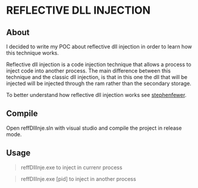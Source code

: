 # REFLECTIVE DLL INJECTION

## About
I decided to write my POC about reflective dll injection in order
to learn how this technique works.

Reflective dll injection is a code injection technique that allows 
a process to inject code into another process. The main difference
between this technique and the classic dll injection, is that in this one
the dll that will be injected will be injected through the ram rather than 
the secondary storage.

To better understand how reflective dll injection works see [stephenfewer](https://github.com/stephenfewer/ReflectiveDLLInjection).

## Compile
Open reffDllInje.sln with visual studio and compile the project in release mode.

## Usage
>reffDllInje.exe to inject in currenr process

>reffDllInje.exe [pid] to inject in another process
